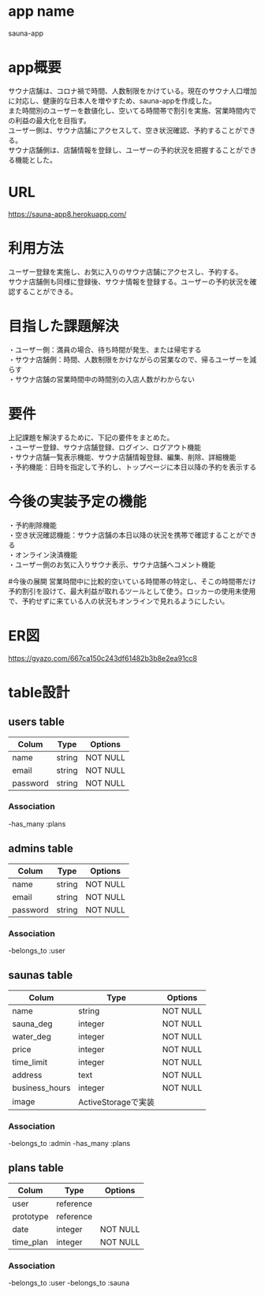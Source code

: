 # app name
 sauna-app

# app概要
サウナ店舗は、コロナ禍で時間、人数制限をかけている。現在のサウナ人口増加に対応し、健康的な日本人を増やすため、sauna-appを作成した。  
また時間別のユーザーを数値化し、空いてる時間帯で割引を実施、営業時間内での利益の最大化を目指す。  
ユーザー側は、サウナ店舗にアクセスして、空き状況確認、予約することができる。  
サウナ店舗側は、店舗情報を登録し、ユーザーの予約状況を把握することができる機能とした。

# URL
https://sauna-app8.herokuapp.com/

# 利用方法
 ユーザー登録を実施し、お気に入りのサウナ店舗にアクセスし、予約する。  
 サウナ店舗側も同様に登録後、サウナ情報を登録する。ユーザーの予約状況を確認することができる。

# 目指した課題解決
 ・ユーザー側：満員の場合、待ち時間が発生、または帰宅する  
 ・サウナ店舗側：時間、人数制限をかけながらの営業なので、帰るユーザーを減らす  
 ・サウナ店舗の営業時間中の時間別の入店人数がわからない  

# 要件
 上記課題を解決するために、下記の要件をまとめた。  
 ・ユーザー登録、サウナ店舗登録、ログイン、ログアウト機能  
 ・サウナ店舗一覧表示機能、サウナ店舗情報登録、編集、削除、詳細機能  
 ・予約機能：日時を指定して予約し、トップページに本日以降の予約を表示する

# 今後の実装予定の機能
 ・予約削除機能  
 ・空き状況確認機能：サウナ店舗の本日以降の状況を携帯で確認することができる  
 ・オンライン決済機能  
 ・ユーザー側のお気に入りサウナ表示、サウナ店舗へコメント機能  
 
 #今後の展開
  営業時間中に比較的空いている時間帯の特定し、そこの時間帯だけ予約割引を設けて、最大利益が取れるツールとして使う。ロッカーの使用未使用で、予約せずに来ている人の状況もオンラインで見れるようにしたい。

# ER図
 <https://gyazo.com/667ca150c243df61482b3b8e2ea91cc8>

# table設計

## users table
|Colum      |Type   |Options      |
|-----------|-------|-------------|
|name       |string |NOT NULL     |
|email      |string |NOT NULL     |
|password   |string |NOT NULL     |
### Association
-has_many :plans


## admins table
|Colum      |Type   |Options      |
|-----------|-------|-------------|
|name       |string |NOT NULL     |
|email      |string |NOT NULL     |
|password   |string |NOT NULL     |
### Association
-belongs_to :user


## saunas table
|Colum         |Type     |Options      |
|--------------|---------|-------------|
|name          |string   |NOT NULL     |
|sauna_deg     |integer  |NOT NULL     |
|water_deg     |integer  |NOT NULL     |
|price         |integer  |NOT NULL     |
|time_limit    |integer  |NOT NULL     |
|address       |text     |NOT NULL     |
|business_hours|integer  |NOT NULL     |
|image         |ActiveStorageで実装     |
### Association
-belongs_to :admin
-has_many :plans


## plans table
|Colum      |Type     |Options      |
|-----------|---------|-------------|
|user       |reference|             |
|prototype  |reference|             |
|date       |integer  |NOT NULL     |
|time_plan  |integer  |NOT NULL     |
### Association
-belongs_to :user
-belongs_to :sauna
